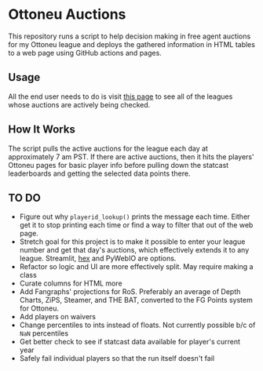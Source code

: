 # Ottoneu Auctions

This repository runs a script to help decision making in free agent auctions for my Ottoneu league and deploys the gathered information in HTML tables to a web page using GitHub actions and pages.

## Usage
All the end user needs to do is visit [this page](https://wfordh.github.io/ottoneu_auctions) to see all of the leagues whose auctions are actively being checked.

## How It Works
The script pulls the active auctions for the league each day at approximately 7 am PST. If there are active auctions, then it hits the players' Ottoneu pages for basic player info before pulling down the statcast leaderboards and getting the selected data points there.

## TO DO
- Figure out why `playerid_lookup()` prints the message each time. Either get it to stop printing each time or find a way to filter that out of the web page.
- Stretch goal for this project is to make it possible to enter your league number and get that day's auctions, which effectively extends it to any league. Streamlit, [hex](https://hex.tech/) and PyWebIO are options.
- Refactor so logic and UI are more effectively split. May require making a class
- Curate columns for HTML more
- Add Fangraphs' projections for RoS. Preferably an average of Depth Charts, ZiPS, Steamer, and THE BAT, converted to the FG Points system for Ottoneu.
- Add players on waivers
- Change percentiles to ints instead of floats. Not currently possible b/c of `NaN` percentiles
- Get better check to see if statcast data available for player's current year
- Safely fail individual players so that the run itself doesn't fail
